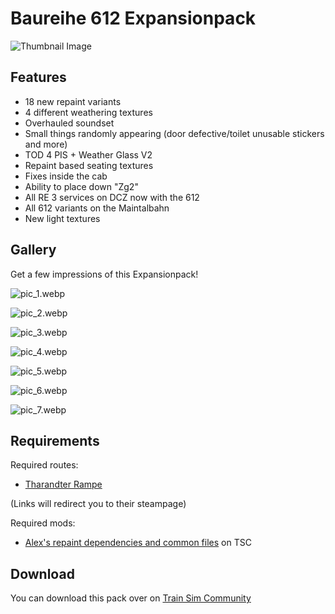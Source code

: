 # Baureihe 612 Expansionpack

![Thumbnail Image](/projects/br-612-ep/thumbnail.webp)

## Features

- 18 new repaint variants
- 4 different weathering textures
- Overhauled soundset
- Small things randomly appearing (door defective/toilet unusable stickers and more)
- TOD 4 PIS + Weather Glass V2
- Repaint based seating textures
- Fixes inside the cab
- Ability to place down "Zg2"
- All RE 3 services on DCZ now with the 612
- All 612 variants on the Maintalbahn
- New light textures

## Gallery

Get a few impressions of this Expansionpack!

![pic_1.webp](/projects/br-612-ep/pic_1.webp)

![pic_2.webp](/projects/br-612-ep/pic_2.webp)

![pic_3.webp](/projects/br-612-ep/pic_3.webp)

![pic_4.webp](/projects/br-612-ep/pic_4.webp)

![pic_5.webp](/projects/br-612-ep/pic_5.webp)

![pic_6.webp](/projects/br-612-ep/pic_6.webp)

![pic_7.webp](/projects/br-612-ep/pic_7.webp)

## Requirements

Required routes:
- [Tharandter Rampe](https://store.steampowered.com/app/2970020/Train_Sim_World_5_Tharandter_Rampe_Dresden__Chemnitz_Route_AddOn/)

(Links will redirect you to their steampage)

Required mods:
- [Alex's repaint dependencies and common files](https://www.trainsimcommunity.com/mods/c3-train-sim-world/c19-patches/i2834-alexs-repaint-dependencies-and-common-files) on TSC

## Download

You can download this pack over on [Train Sim Community](https://www.trainsimcommunity.com/mods/c3-train-sim-world/c19-patches/i5367-br-612-expansion-pack)